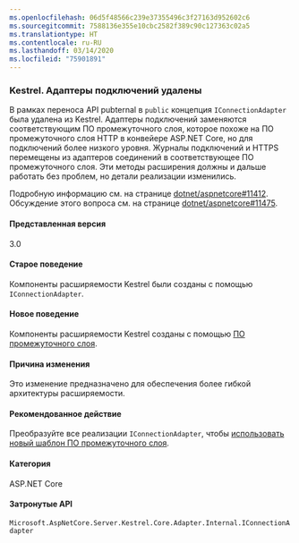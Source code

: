 ```yaml
---
ms.openlocfilehash: 06d5f48566c239e37355496c3f27163d952602c6
ms.sourcegitcommit: 7588136e355e10cbc2582f389c90c127363c02a5
ms.translationtype: HT
ms.contentlocale: ru-RU
ms.lasthandoff: 03/14/2020
ms.locfileid: "75901891"
---
```

### <a name="kestrel-connection-adapters-removed"></a>Kestrel. Адаптеры подключений удалены

В рамках переноса API pubternal в `public` концепция `IConnectionAdapter` была удалена из Kestrel. Адаптеры подключений заменяются соответствующим ПО промежуточного слоя, которое похоже на ПО промежуточного слоя HTTP в конвейере ASP.NET Core, но для подключений более низкого уровня. Журналы подключений и HTTPS перемещены из адаптеров соединений в соответствующее ПО промежуточного слоя. Эти методы расширения должны и дальше работать без проблем, но детали реализации изменились.

Подробную информацию см. на странице [dotnet/aspnetcore#11412](https://github.com/dotnet/aspnetcore/pull/11412). Обсуждение этого вопроса см. на странице [dotnet/aspnetcore#11475](https://github.com/dotnet/aspnetcore/issues/11475).

#### <a name="version-introduced"></a>Представленная версия

3.0

#### <a name="old-behavior"></a>Старое поведение

Компоненты расширяемости Kestrel были созданы с помощью `IConnectionAdapter`.

#### <a name="new-behavior"></a>Новое поведение

Компоненты расширяемости Kestrel созданы с помощью [ПО промежуточного слоя](https://github.com/dotnet/aspnetcore/pull/11412/files#diff-89acc06acf1b2e96bbdb811ce523619f).

#### <a name="reason-for-change"></a>Причина изменения

Это изменение предназначено для обеспечения более гибкой архитектуры расширяемости.

#### <a name="recommended-action"></a>Рекомендованное действие

Преобразуйте все реализации `IConnectionAdapter`, чтобы [использовать новый шаблон ПО промежуточного слоя](https://github.com/dotnet/aspnetcore/pull/11412/files#diff-89acc06acf1b2e96bbdb811ce523619f).

#### <a name="category"></a>Категория

ASP.NET Core

#### <a name="affected-apis"></a>Затронутые API

`Microsoft.AspNetCore.Server.Kestrel.Core.Adapter.Internal.IConnectionAdapter`

<!-- 

#### Affected APIs

`T:Microsoft.AspNetCore.Server.Kestrel.Core.Adapter.Internal.IConnectionAdapter`

-->
